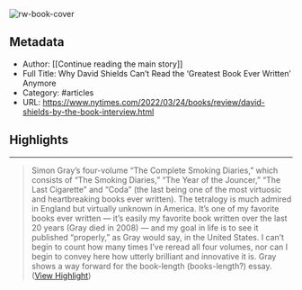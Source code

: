![rw-book-cover](https://readwise-assets.s3.amazonaws.com/static/images/article1.be68295a7e40.png)

## Metadata
- Author: [[Continue reading the main story]]
- Full Title: Why David Shields Can’t Read the ‘Greatest Book Ever Written’ Anymore
- Category: #articles
- URL: https://www.nytimes.com/2022/03/24/books/review/david-shields-by-the-book-interview.html

## Highlights
***

> Simon Gray’s four-volume “The Complete Smoking Diaries,” which consists of “The Smoking Diaries,” “The Year of the Jouncer,” “The Last Cigarette” and “Coda” (the last being one of the most virtuosic and heartbreaking books ever written). The tetralogy is much admired in England but virtually unknown in America. It’s one of my favorite books ever written — it’s easily my favorite book written over the last 20 years (Gray died in 2008) — and my goal in life is to see it published “properly,” as Gray would say, in the United States. I can’t begin to count how many times I’ve reread all four volumes, nor can I begin to convey here how utterly brilliant and innovative it is. Gray shows a way forward for the book-length (books-length?) essay. ([View Highlight](https://instapaper.com/read/1501694065/19396013))

